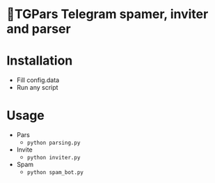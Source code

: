 🧾TGPars
Telegram spamer, inviter and parser
===================================
# Installation
* Fill config.data
* Run any script

# Usage
* Pars
  * `python parsing.py`
* Invite
  * `python inviter.py`
* Spam
  * `python spam_bot.py`
